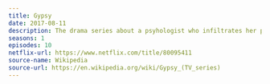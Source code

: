 ```yaml
---
title: Gypsy
date: 2017-08-11
description: The drama series about a psyhologist who infiltrates her patients private lives received mixed reviews as well as criticism for its title. 
seasons: 1
episodes: 10
netflix-url: https://www.netflix.com/title/80095411
source-name: Wikipedia  
source-url: https://en.wikipedia.org/wiki/Gypsy_(TV_series)
---
```


